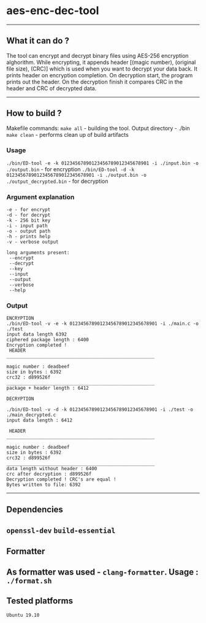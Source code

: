 # aes-enc-dec-tool
------------
## What it can do ?
The tool can encrypt and decrypt binary files using AES-256 encryption alghorithm.
While encrypting, it appends header [(magic number), (original file size), (CRC)] which is used when you want to decrypt your data back.
It prints header on encryption completion.
On decryption start, the program prints out the header. On the decryption finish it compares CRC in the header and CRC of decrypted data.

----------
## How to build ?
Makefile commands:
`make all` - building the tool. Output directory - ./bin
`make clean` - performs clean up of build artifacts

### Usage
`./bin/ED-tool -e -k 01234567890123456789012345678901 -i ./input.bin -o ./output.bin` - for encryption
`./bin/ED-tool -d -k 01234567890123456789012345678901 -i ./output.bin -o ./output_decrypted.bin` - for decryption

### Argument explanation
 ```
 -e - for encrypt 
 -d - for decrypt
 -k - 256 bit key 
 -i - input path 
 -o - output path
 -h - prints help 
 -v - verbose output

 long arguments present:
  --encrypt 
  --decrypt 
  --key 
  --input
  --output 
  --verbose 
  --help
  ```

### Output
```
ENCRYPTION
./bin/ED-tool -v -e -k 01234567890123456789012345678901 -i ./main.c -o ./test
input data length 6392
ciphered package length : 6400
Encryption completed !
 HEADER
______________________________________________________

magic number : deadbeef
size in bytes : 6392
crc32 : d899526f
______________________________________________________
package + header length : 6412 

DECRYPTION

./bin/ED-tool -v -d -k 01234567890123456789012345678901 -i ./test -o ./main_decrypted.c
input data length : 6412

 HEADER
______________________________________________________

magic number : deadbeef
size in bytes : 6392
crc32 : d899526f
______________________________________________________
data length without header : 6400
crc after decryption : d899526f
Decryption completed ! CRC's are equal !
Bytes written to file: 6392

```
---------
## Dependencies
`openssl-dev`
`build-essential`
------------
## Formatter
As formatter was used - `clang-formatter`.
Usage : `./format.sh`
--------
## Tested platforms
`Ubuntu 19.10`


